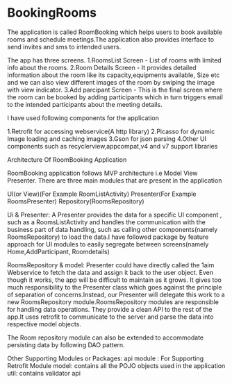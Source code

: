# BookingRooms

The application is called RoomBooking which helps users to book available rooms and schedule meetings.The application also provides
interface to send invites and sms to intended users.

The app has three screens.
1.RoomsList Screen - List of rooms with limited info about the rooms.
2.Room Details Screen - It provides detailed information about the room like its capacity,equipments available,
Size etc and we can also view different images of the room by swiping the image with view indicator.
3.Add parcipant Screen - This is the final screen where the room can be booked by adding participants which in turn triggers
email to the intended participants about the meeting details.


I have used following components for the application

1.Retrofit for accessing webservice(A http library)
2.Picasso for dynamic Image loading and caching images
3.Gson for json parsing
4.Other UI components such as recyclerview,appcompat,v4 and v7 support libraries


Architecture Of RoomBooking Application

RoomBooking application follows MVP architecture i.e Model View Presenter.
There are three main modules that are present in the application

UI(or View)(For Example RoomListActivity)
Presenter(For Example RoomsPresenter)
Repository(RoomsRepository)

Ui & Presenter:
A Presenter provides the data for a specific UI component , such as a RoomsListActivity and handles the
communication with the business part of data handling, such as calling other components(namely RoomsRepository) to load the
data.I have followed package by feature approach for UI modules to easily segregate between screens(namely Home,AddParticipant,
Roomdetails)

RoomsRepository & model:
Presenter could have  directly called the 1aim Webservice to fetch the data and assign it back to the user object.
Even though it works, the  app will be difficult to maintain as it grows. It gives too much responsibility
to the Presenter class which goes against the principle of separation of concerns.Instead, our Presenter
will delegate this work to a new RoomsRepository module.RoomsRepository modules are responsible
for handling data operations. They provide a clean API to the rest of the app.It uses
retrofit to communicate to the server and parse the data into respective model objects.

The Room repository module can also  be extended to accommodate persisting data by following DAO pattern.

Other Supporting Modules or Packages:
api module : For Supporting Retrofit Module
model: contains all the POJO objects used in the application
util: contains validator api

